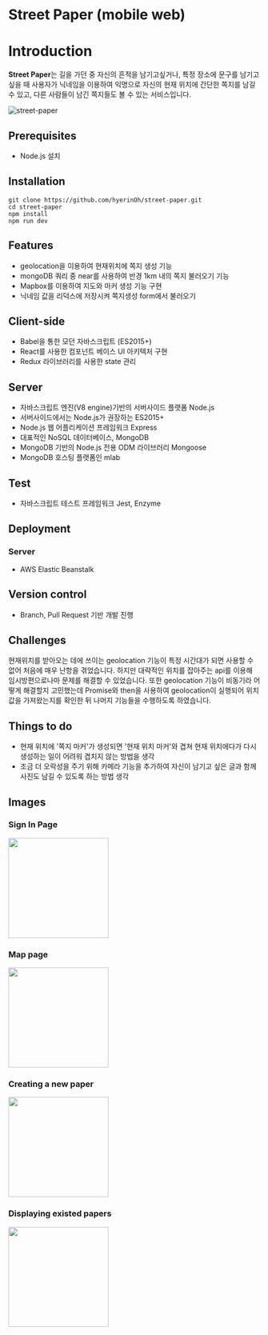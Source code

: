 # Street Paper (mobile web)
# Introduction

**Street Paper**는 길을 가던 중 자신의 흔적을 남기고싶거나, 특정 장소에 문구를 남기고 싶을 때 사용자가 닉네임을 이용하여 익명으로 자신의 현재 위치에 간단한 쪽지를 남길 수 있고, 다른 사람들이 남긴 쪽지들도 볼 수 있는 서비스입니다.

![street-paper](https://user-images.githubusercontent.com/38285577/55371127-0d3ad600-5538-11e9-962b-c510166c048d.gif)

## Prerequisites
- Node.js 설치

## Installation
```
git clone https://github.com/hyerinOh/street-paper.git
cd street-paper
npm install
npm run dev
```
## Features
- geolocation을 이용하여 현재위치에 쪽지 생성 기능
- mongoDB 쿼리 중 near를 사용하여 반경 1km 내의 쪽지 불러오기 기능
- Mapbox를 이용하여 지도와 마커 생성 기능 구현
- 닉네임 값을 리덕스에 저장시켜 쪽지생성 form에서 불러오기

## Client-side
- Babel을 통한 모던 자바스크립트 (ES2015+)
- React를 사용한 컴포넌트 베이스 UI 아키텍처 구현
- Redux 라이브러리를 사용한 state 관리

## Server
- 자바스크립트 엔진(V8 engine)기반의 서버사이드 플랫폼 Node.js
- 서버사이드에서는 Node.js가 권장하는 ES2015+
- Node.js 웹 어플리케이션 프레임워크 Express
- 대표적인 NoSQL 데이터베이스, MongoDB
- MongoDB 기반의 Node.js 전용 ODM 라이브러리 Mongoose
- MongoDB 호스팅 플랫폼인 mlab

## Test
- 자바스크립트 테스트 프레임워크 Jest, Enzyme

## Deployment
### Server
-  AWS Elastic Beanstalk

## Version control
- Branch, Pull Request 기반 개발 진행

## Challenges
현재위치를 받아오는 데에 쓰이는 geolocation 기능이 특정 시간대가 되면 사용할 수 없어 처음에 매우 난항을 겪었습니다. 하지만 대략적인 위치를 잡아주는 api를 이용해 임시방편으로나마 문제를 해결할 수 있었습니다. 또한 geolocation 기능이 비동기라 어떻게 해결할지 고민했는데 Promise와 then을 사용하여 geolocation이 실행되어 위치값을 가져왔는지를 확인한 뒤 나머지 기능들을 수행하도록 하였습니다.

## Things to do
- 현재 위치에 '쪽지 마커'가 생성되면 '현재 위치 마커'와 겹쳐 현재 위치에다가 다시 생성하는 일이 어려워 겹치지 않는 방법을 생각
- 조금 더 오락성을 주기 위해 카메라 기능을 추가하여 자신이 남기고 싶은 글과 함께 사진도 남길 수 있도록 하는 방법 생각

## Images
### Sign In Page
<img width="200" src="https://user-images.githubusercontent.com/38285577/55359701-6d685280-550d-11e9-9e9d-3d5478e5a474.png">

### Map page
<img width="200" src="https://user-images.githubusercontent.com/38285577/55362243-5f6a0000-5514-11e9-9f27-6c57f688c847.png">

### Creating a new paper
<img width="200" src="https://user-images.githubusercontent.com/38285577/55360249-c2f12f00-550e-11e9-942d-08d0c244ca5b.png">

### Displaying existed papers
<img width="200" src="https://user-images.githubusercontent.com/38285577/55360325-faf87200-550e-11e9-9026-4c33b37db478.png">
